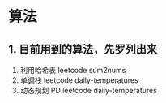 # 算法

## 1. 目前用到的算法，先罗列出来

1. 利用哈希表 leetcode sum2nums
2. 单调栈 leetcode daily-temperatures
3. 动态规划 PD   leetcode daily-temperatures
